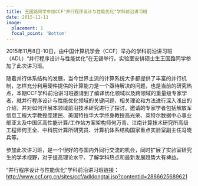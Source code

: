 ```yaml
---
title: 王国路同学参加CCF"并行程序设计与性能优化"学科前沿讲习班
date: 2015-11-11
image:
  placement: 1
  focal_point: 'Bottom'
---
```


2015年11月8日-10日，由中国计算机学会（CCF）举办的学科前沿讲习班（ADL）“并行程序设计与性能优化”在无锡举行。实验室安排硕士生王国路同学参加了此次讲习班。

随着并行体系结构的发展，当今世界主流的计算系统大多都提供了丰富的并行机制，怎样充分利用硬件提供的计算能力是一个亟待解决的问题，也是当前的研究热点，本期CCF学科前沿讲习班邀请到了编译优化领域以及跨领域的重量级专家学者，就并行程序设计与性能优化领域的关键问题、相关理论和方法进行深入浅出的介绍，并对如何开展本领域前沿技术研究进行了探讨。邀请的专家学者包括解放军信息工程大学教授庞建民、美国特拉华大学终身教授高光荣、英特尔数据中心事业部亚太及中国区高性能计算/工作站方案架构师何万青、江南计算技术研究所高级工程师何王全、中科院计算所研究员、计算机体系结构国家重点实验室副主任冯晓兵等。

参加此次讲习班，是一个很好的与国内外同行交流的机会，同时扩展了实验室研究生的学术视野，对于提高理论水平、了解学科热点和最新发展趋势大有裨益。

“并行程序设计与性能优化”学科前沿讲习班链接：http://www.ccf.org.cn/sites/ccf/adldongtai.jsp?contentId=2886625689621